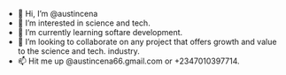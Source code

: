- 👋 Hi, I’m @austincena
- 👀 I’m interested in science and tech.
- 🌱 I’m currently learning softare development.
- 💞️ I’m looking to collaborate on any project that offers growth and value to the science and tech. industry.
- 📫 Hit me up @austincena66.gmail.com or +2347010397714.

<!---
austincena/austincena is a ✨ special ✨ repository because its `README.md` (this file) appears on your GitHub profile.
You can click the Preview link to take a look at your changes.
--->
